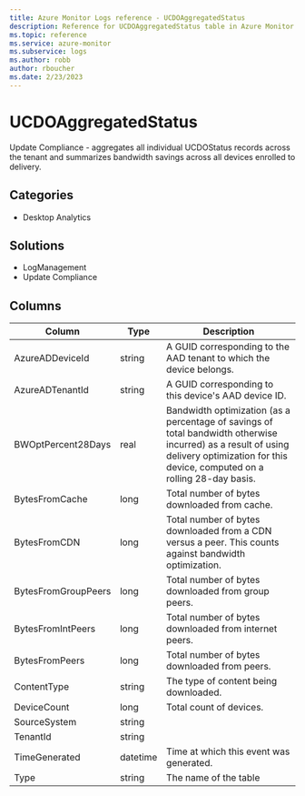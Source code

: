 ```yaml
---
title: Azure Monitor Logs reference - UCDOAggregatedStatus
description: Reference for UCDOAggregatedStatus table in Azure Monitor Logs.
ms.topic: reference
ms.service: azure-monitor
ms.subservice: logs
ms.author: robb
author: rboucher
ms.date: 2/23/2023
---
```


# UCDOAggregatedStatus

 Update Compliance - aggregates all individual UCDOStatus records across the tenant and summarizes bandwidth savings across all devices enrolled to delivery.

## Categories

- Desktop Analytics
## Solutions

- LogManagement
- Update Compliance




## Columns

| Column | Type | Description |
| --- | --- | --- |
| AzureADDeviceId | string | A GUID corresponding to the AAD tenant to which the device belongs. |
| AzureADTenantId | string | A GUID corresponding to this device's AAD device ID. |
| BWOptPercent28Days | real | Bandwidth optimization (as a percentage of savings of total bandwidth otherwise incurred) as a result of using delivery optimization for this device, computed on a rolling 28-day basis. |
| BytesFromCache | long | Total number of bytes downloaded from cache. |
| BytesFromCDN | long | Total number of bytes downloaded from a CDN versus a peer. This counts against bandwidth optimization. |
| BytesFromGroupPeers | long | Total number of bytes downloaded from group peers. |
| BytesFromIntPeers | long | Total number of bytes downloaded from internet peers. |
| BytesFromPeers | long | Total number of bytes downloaded from peers. |
| ContentType | string | The type of content being downloaded. |
| DeviceCount | long | Total count of devices. |
| SourceSystem | string |  |
| TenantId | string |  |
| TimeGenerated | datetime | Time at which this event was generated. |
| Type | string | The name of the table |
